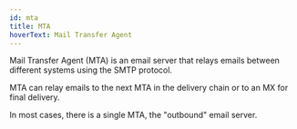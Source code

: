 ```yaml
---
id: mta
title: MTA
hoverText: Mail Transfer Agent
---
```


Mail Transfer Agent (MTA) is an email server that relays emails between different systems using the SMTP protocol.

MTA can relay emails to the next MTA in the delivery chain or to an MX for final delivery.

In most cases, there is a single MTA, the "outbound" email server.
